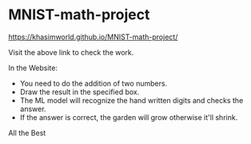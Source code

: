 # MNIST-math-project

https://khasimworld.github.io/MNIST-math-project/

Visit the above link to check the work.

In the Website:
* You need to do the addition of two numbers.
* Draw the result in the specified box.
* The ML model will recognize the hand written digits and checks the answer.
* If the answer is correct, the garden will grow otherwise it'll shrink.

All the Best
